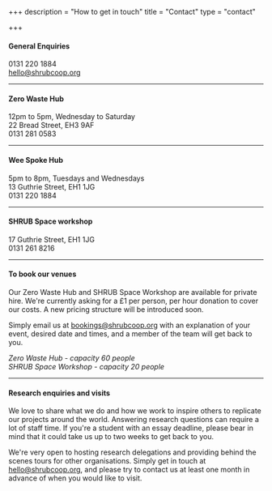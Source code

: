+++
description = "How to get in touch"
title = "Contact"
type = "contact"

+++
#### General Enquiries

0131 220 1884  
[hello@shrubcoop.org](mailto:hello@shrubcoop.org)

***

#### Zero Waste Hub

12pm to 5pm, Wednesday to Saturday  
22 Bread Street, EH3 9AF  
0131 281 0583

***

#### Wee Spoke Hub

5pm to 8pm, Tuesdays and Wednesdays  
13 Guthrie Street, EH1 1JG  
0131 220 1884

***

#### SHRUB Space workshop

17 Guthrie Street, EH1 1JG  
0131 261 8216

***

#### To book our venues

Our Zero Waste Hub and SHRUB Space Workshop are available for private hire. We're currently asking for a £1 per person, per hour donation to cover our costs. A new pricing structure will be introduced soon. 

Simply email us at [bookings@shrubcoop.org](mailto:bookings@shrubcoop.org) with an explanation of your event, desired date and times, and a member of the team will get back to you.

_Zero Waste Hub - capacity 60 people  
SHRUB Space Workshop - capacity 20 people_

***

#### Research enquiries and visits

We love to share what we do and how we work to inspire others to replicate our projects around the world. Answering research questions can require a lot of staff time. If you're a student with an essay deadline, please bear in mind that it could take us up to two weeks to get back to you.

We're very open to hosting research delegations and providing behind the scenes tours for other organisations. Simply get in touch at [hello@shrubcoop.org](mailto:hello@shrubcoop.org), and please try to contact us at least one month in advance of when you would like to visit.